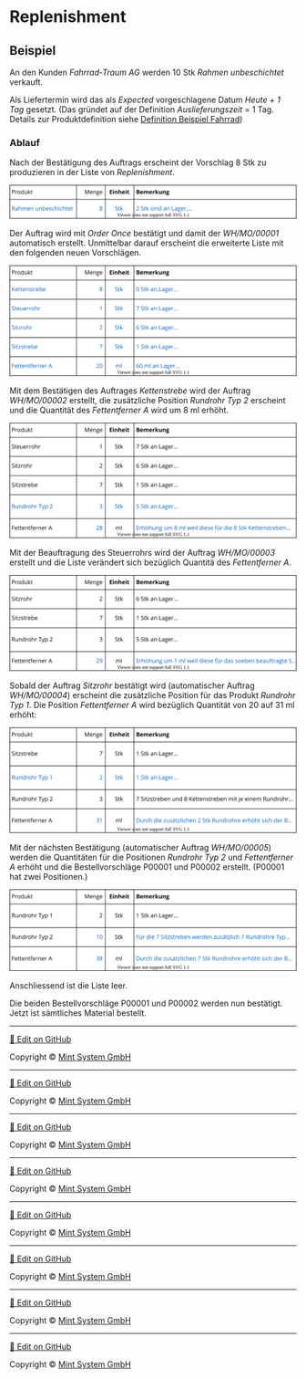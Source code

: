 # Replenishment

## Beispiel
An den Kunden *Fahrrad-Traum AG* werden 10 Stk *Rahmen unbeschichtet* verkauft.

Als Liefertermin wird das als *Expected* vorgeschlagene Datum *Heute + 1 Tag* gesetzt. (Das gründet auf der Definition *Auslieferungszeit* = 1 Tag. Details zur Produktdefinition siehe [Definition Beispiel Fahrrad](////////best-practice-definition-beispiel-fahrrad.html.html.html.html.html.html.html.html))

### Ablauf

Nach der Bestätigung des Auftrags erscheint der Vorschlag 8 Stk zu produzieren in der Liste von *Replenishment*.

![](././././././././best-practice-replenishment-ubersicht-schritt-1.svg)

Der Auftrag wird mit *Order Once* bestätigt und damit der *WH/MO/00001* automatisch erstellt. Unmittelbar darauf erscheint die erweiterte Liste mit den folgenden neuen Vorschlägen.

![](././././././././best-practice-replenishment-ubersicht-schritt-2.svg)

Mit dem Bestätigen des Auftrages *Kettenstrebe* wird der Auftrag *WH/MO/00002* erstellt, die  zusätzliche Position *Rundrohr Typ 2* erscheint und die Quantität des *Fettentferner A* wird um 8 ml erhöht.

![](././././././././best-practice-replenishment-ubersicht-schritt-2b.svg)

Mit der Beauftragung des Steuerrohrs wird der Auftrag *WH/MO/00003* erstellt und die Liste verändert sich bezüglich Quantitä des *Fettentferner A*.

![](././././././././best-practice-replenishment-ubersicht-schritt-2c.svg)

Sobald der Auftrag *Sitzrohr* bestätigt wird (automatischer Auftrag *WH/MO/00004*) erscheint die zusätzliche Position für das Produkt *Rundrohr Typ 1*. Die Position *Fettentferner A* wird bezüglich Quantität von 20 auf 31 ml erhöht:

![](././././././././best-practice-replenishment-ubersicht-schritt-4.svg)

Mit der nächsten Bestätigung (automatischer Auftrag *WH/MO/00005*) werden die Quantitäten für die Positionen *Rundrohr Typ 2* und *Fettentferner A* erhöht und die Bestellvorschläge P00001 und P00002 erstellt. (P00001 hat zwei Positionen.)

![](././././././././best-practice-replenishment-ubersicht-schritt-5.svg)

Anschliessend ist die Liste leer.

Die beiden Bestellvorschläge P00001 und P00002 werden nun bestätigt. Jetzt ist sämtliches Material bestellt.

<hr>

[📝 Edit on GitHub](///////https://github.com/mint-system/odoo-handbuch/blob/master/best-practice-replenishment.html.html.html.html.html.html.html)

<footer>Copyright © <a href="https://www.mint-system.ch/">Mint System GmbH</a></footer>

<hr>

[📝 Edit on GitHub](//////https://github.com/mint-system/odoo-handbuch/blob/master/best-practice-replenishment.html.html.html.html.html.html)

<footer>Copyright © <a href="https://www.mint-system.ch/">Mint System GmbH</a></footer>

<hr>

[📝 Edit on GitHub](/////https://github.com/mint-system/odoo-handbuch/blob/master/best-practice-replenishment.html.html.html.html.html)

<footer>Copyright © <a href="https://www.mint-system.ch/">Mint System GmbH</a></footer>

<hr>

[📝 Edit on GitHub](////https://github.com/mint-system/odoo-handbuch/blob/master/best-practice-replenishment.html.html.html.html)

<footer>Copyright © <a href="https://www.mint-system.ch/">Mint System GmbH</a></footer>

<hr>

[📝 Edit on GitHub](///https://github.com/mint-system/odoo-handbuch/blob/master/best-practice-replenishment.html.html.html)

<footer>Copyright © <a href="https://www.mint-system.ch/">Mint System GmbH</a></footer>

<hr>

[📝 Edit on GitHub](//https://github.com/mint-system/odoo-handbuch/blob/master/best-practice-replenishment.html.html)

<footer>Copyright © <a href="https://www.mint-system.ch/">Mint System GmbH</a></footer>

<hr>

[📝 Edit on GitHub](/https://github.com/mint-system/odoo-handbuch/blob/master/best-practice-replenishment.html)

<footer>Copyright © <a href="https://www.mint-system.ch/">Mint System GmbH</a></footer>

<hr>

[📝 Edit on GitHub](https://github.com/Mint-System/Odoo-Handbuch/blob/master/best-practice-replenishment.md)

<footer>Copyright © <a href="https://www.mint-system.ch/">Mint System GmbH</a></footer>